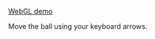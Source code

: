 [WebGL demo](https://s3-eu-west-1.amazonaws.com/joguinhos/builds/index.htm)

Move the ball using your keyboard arrows.
